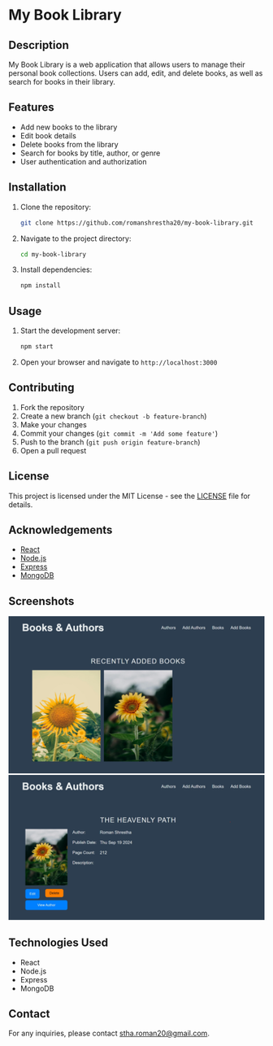 # My Book Library

## Description
My Book Library is a web application that allows users to manage their personal book collections. Users can add, edit, and delete books, as well as search for books in their library.

## Features
- Add new books to the library
- Edit book details
- Delete books from the library
- Search for books by title, author, or genre
- User authentication and authorization

## Installation
1. Clone the repository:
    ```bash
    git clone https://github.com/romanshrestha20/my-book-library.git
    ```
2. Navigate to the project directory:
    ```bash
    cd my-book-library
    ```
3. Install dependencies:
    ```bash
    npm install
    ```

## Usage
1. Start the development server:
    ```bash
    npm start
    ```
2. Open your browser and navigate to `http://localhost:3000`

## Contributing
1. Fork the repository
2. Create a new branch (`git checkout -b feature-branch`)
3. Make your changes
4. Commit your changes (`git commit -m 'Add some feature'`)
5. Push to the branch (`git push origin feature-branch`)
6. Open a pull request

## License
This project is licensed under the MIT License - see the [LICENSE](LICENSE) file for details.

## Acknowledgements
- [React](https://reactjs.org/)
- [Node.js](https://nodejs.org/)
- [Express](https://expressjs.com/)
- [MongoDB](https://www.mongodb.com/)

## Screenshots
![alt text](image-3.png)
![alt text](image-2.png)

## Technologies Used
- React
- Node.js
- Express
- MongoDB

## Contact
For any inquiries, please contact [stha.roman20@gmail.com](mailto:stha.roman20@gmail.com).
